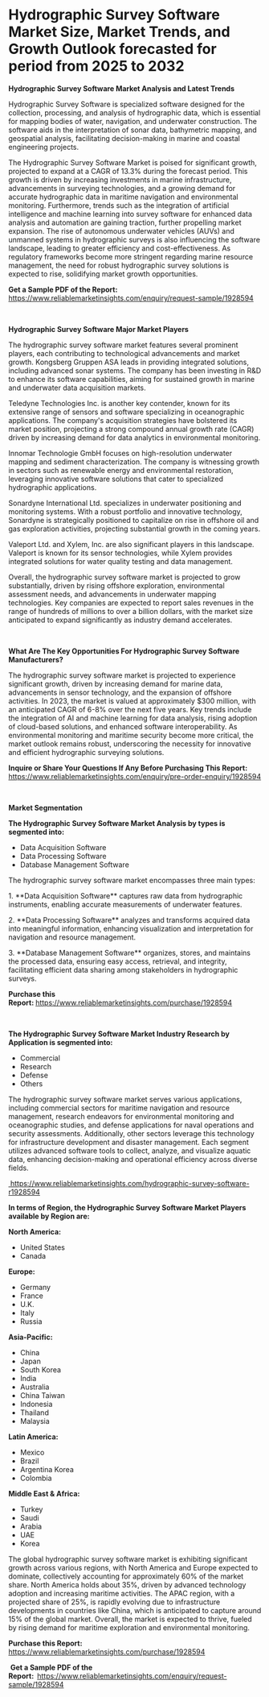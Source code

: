 <p><h1>Hydrographic Survey Software Market Size, Market Trends, and Growth Outlook forecasted for period from 2025 to 2032</h1></p><p><strong>Hydrographic Survey Software Market Analysis and Latest Trends</strong></p>
<p><p>Hydrographic Survey Software is specialized software designed for the collection, processing, and analysis of hydrographic data, which is essential for mapping bodies of water, navigation, and underwater construction. The software aids in the interpretation of sonar data, bathymetric mapping, and geospatial analysis, facilitating decision-making in marine and coastal engineering projects.</p><p>The Hydrographic Survey Software Market is poised for significant growth, projected to expand at a CAGR of 13.3% during the forecast period. This growth is driven by increasing investments in marine infrastructure, advancements in surveying technologies, and a growing demand for accurate hydrographic data in maritime navigation and environmental monitoring. Furthermore, trends such as the integration of artificial intelligence and machine learning into survey software for enhanced data analysis and automation are gaining traction, further propelling market expansion. The rise of autonomous underwater vehicles (AUVs) and unmanned systems in hydrographic surveys is also influencing the software landscape, leading to greater efficiency and cost-effectiveness. As regulatory frameworks become more stringent regarding marine resource management, the need for robust hydrographic survey solutions is expected to rise, solidifying market growth opportunities.</p></p>
<p><strong>Get a Sample PDF of the Report:&nbsp;</strong> <a href="https://www.reliablemarketinsights.com/enquiry/request-sample/1928594?utm_campaign=3128&utm_medium=2&utm_source=Github&utm_content=ia&utm_term=19042025&utm_id=hydrographic-survey-software">https://www.reliablemarketinsights.com/enquiry/request-sample/1928594</a></p>
<p>&nbsp;</p>
<p><strong>Hydrographic Survey Software Major Market Players</strong></p>
<p><p>The hydrographic survey software market features several prominent players, each contributing to technological advancements and market growth. Kongsberg Gruppen ASA leads in providing integrated solutions, including advanced sonar systems. The company has been investing in R&D to enhance its software capabilities, aiming for sustained growth in marine and underwater data acquisition markets.</p><p>Teledyne Technologies Inc. is another key contender, known for its extensive range of sensors and software specializing in oceanographic applications. The company's acquisition strategies have bolstered its market position, projecting a strong compound annual growth rate (CAGR) driven by increasing demand for data analytics in environmental monitoring.</p><p>Innomar Technologie GmbH focuses on high-resolution underwater mapping and sediment characterization. The company is witnessing growth in sectors such as renewable energy and environmental restoration, leveraging innovative software solutions that cater to specialized hydrographic applications.</p><p>Sonardyne International Ltd. specializes in underwater positioning and monitoring systems. With a robust portfolio and innovative technology, Sonardyne is strategically positioned to capitalize on rise in offshore oil and gas exploration activities, projecting substantial growth in the coming years.</p><p>Valeport Ltd. and Xylem, Inc. are also significant players in this landscape. Valeport is known for its sensor technologies, while Xylem provides integrated solutions for water quality testing and data management. </p><p>Overall, the hydrographic survey software market is projected to grow substantially, driven by rising offshore exploration, environmental assessment needs, and advancements in underwater mapping technologies. Key companies are expected to report sales revenues in the range of hundreds of millions to over a billion dollars, with the market size anticipated to expand significantly as industry demand accelerates.</p></p>
<p>&nbsp;</p>
<p><strong>What Are The Key Opportunities For Hydrographic Survey Software Manufacturers?</strong></p>
<p><p>The hydrographic survey software market is projected to experience significant growth, driven by increasing demand for marine data, advancements in sensor technology, and the expansion of offshore activities. In 2023, the market is valued at approximately $300 million, with an anticipated CAGR of 6-8% over the next five years. Key trends include the integration of AI and machine learning for data analysis, rising adoption of cloud-based solutions, and enhanced software interoperability. As environmental monitoring and maritime security become more critical, the market outlook remains robust, underscoring the necessity for innovative and efficient hydrographic surveying solutions.</p></p>
<p><strong>Inquire or Share Your Questions If Any Before Purchasing This Report:</strong> <a href="https://www.reliablemarketinsights.com/enquiry/pre-order-enquiry/1928594?utm_campaign=3128&utm_medium=2&utm_source=Github&utm_content=ia&utm_term=19042025&utm_id=hydrographic-survey-software">https://www.reliablemarketinsights.com/enquiry/pre-order-enquiry/1928594</a></p>
<p>&nbsp;</p>
<p><strong>Market Segmentation</strong></p>
<p><strong>The Hydrographic Survey Software Market Analysis by types is segmented into:</strong></p>
<p><ul><li>Data Acquisition Software</li><li>Data Processing Software</li><li>Database Management Software</li></ul></p>
<p><p>The hydrographic survey software market encompasses three main types: </p><p>1. **Data Acquisition Software** captures raw data from hydrographic instruments, enabling accurate measurements of underwater features.</p><p>2. **Data Processing Software** analyzes and transforms acquired data into meaningful information, enhancing visualization and interpretation for navigation and resource management.</p><p>3. **Database Management Software** organizes, stores, and maintains the processed data, ensuring easy access, retrieval, and integrity, facilitating efficient data sharing among stakeholders in hydrographic surveys.</p></p>
<p><strong>Purchase this Report:&nbsp;</strong><a href="https://www.reliablemarketinsights.com/purchase/1928594?utm_campaign=3128&utm_medium=2&utm_source=Github&utm_content=ia&utm_term=19042025&utm_id=hydrographic-survey-software">https://www.reliablemarketinsights.com/purchase/1928594</a></p>
<p>&nbsp;</p>
<p><strong>The Hydrographic Survey Software Market Industry Research by Application is segmented into:</strong></p>
<p><ul><li>Commercial</li><li>Research</li><li>Defense</li><li>Others</li></ul></p>
<p><p>The hydrographic survey software market serves various applications, including commercial sectors for maritime navigation and resource management, research endeavors for environmental monitoring and oceanographic studies, and defense applications for naval operations and security assessments. Additionally, other sectors leverage this technology for infrastructure development and disaster management. Each segment utilizes advanced software tools to collect, analyze, and visualize aquatic data, enhancing decision-making and operational efficiency across diverse fields.</p></p>
<p><a href="https://www.reliablemarketinsights.com/hydrographic-survey-software-r1928594?utm_campaign=3128&utm_medium=2&utm_source=Github&utm_content=ia&utm_term=19042025&utm_id=hydrographic-survey-software">&nbsp;https://www.reliablemarketinsights.com/hydrographic-survey-software-r1928594</a></p>
<p><strong>In terms of Region, the Hydrographic Survey Software Market Players available by Region are:</strong></p>
<p>
    <p> <strong> North America: </strong>
        <ul>
            <li>United States</li>
            <li>Canada</li>
        </ul>
        </p> 
    <p> <strong> Europe: </strong>
        <ul>
            <li>Germany</li>
            <li>France</li>
            <li>U.K.</li>
            <li>Italy</li>
            <li>Russia</li>
        </ul>
        </p> 
    <p> <strong> Asia-Pacific: </strong>
        <ul>
            <li>China</li>
            <li>Japan</li>
            <li>South Korea</li>
            <li>India</li>
            <li>Australia</li>
            <li>China Taiwan</li>
            <li>Indonesia</li>
            <li>Thailand</li>
            <li>Malaysia</li>
        </ul>
        </p> 
    <p> <strong> Latin America: </strong>
        <ul>
            <li>Mexico</li>
            <li>Brazil</li>
            <li>Argentina Korea</li>
            <li>Colombia</li>
        </ul>
        </p> 
    <p> <strong> Middle East & Africa: </strong>
        <ul>
            <li>Turkey</li>
            <li>Saudi</li>
            <li>Arabia</li>
            <li>UAE</li>
            <li>Korea</li>
        </ul>
    </p>
    </p>
<p><p>The global hydrographic survey software market is exhibiting significant growth across various regions, with North America and Europe expected to dominate, collectively accounting for approximately 60% of the market share. North America holds about 35%, driven by advanced technology adoption and increasing maritime activities. The APAC region, with a projected share of 25%, is rapidly evolving due to infrastructure developments in countries like China, which is anticipated to capture around 15% of the global market. Overall, the market is expected to thrive, fueled by rising demand for maritime exploration and environmental monitoring.</p></p>
<p><strong>Purchase this Report: </strong><a href="https://www.reliablemarketinsights.com/purchase/1928594?utm_campaign=3128&utm_medium=2&utm_source=Github&utm_content=ia&utm_term=19042025&utm_id=hydrographic-survey-software">https://www.reliablemarketinsights.com/purchase/1928594</a></p>
<p>&nbsp;<strong>Get a Sample PDF of the Report:&nbsp;&nbsp;</strong><a href="https://www.reliablemarketinsights.com/enquiry/request-sample/1928594?utm_campaign=3128&utm_medium=2&utm_source=Github&utm_content=ia&utm_term=19042025&utm_id=hydrographic-survey-software">https://www.reliablemarketinsights.com/enquiry/request-sample/1928594</a></p>
<p><strong></strong></p>
<p><p></p><p></p><p></p></p>